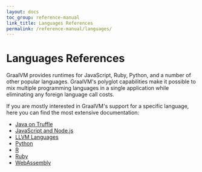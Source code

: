 ```yaml
---
layout: docs
toc_group: reference-manual
link_title: Languages References
permalink: /reference-manual/languages/
---
```


# Languages References

GraalVM provides runtimes for JavaScript, Ruby, Python, and a number of other popular languages.
GraalVM's polyglot capabilities make it possible to mix multiple programming languages in a single application while eliminating any foreign language call costs.

If you are mostly interested in GraalVM's support for a specific language, here you can find the most extensive documentation:

* [Java on Truffle](java-on-truffle/README.md)
* [JavaScript and Node.js](https://github.com/oracle/graaljs/blob/master/docs/user/README.md)
* [LLVM Languages](llvm/README.md)
* [Python](https://github.com/oracle/graalpython/blob/master/docs/user/README.md)
* [R](https://github.com/oracle/fastr/blob/master/documentation/user/README.md)
* [Ruby](https://github.com/oracle/truffleruby/blob/master/README.md)
* [WebAssembly](wasm/README.md)
